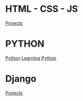 # HTML - CSS - JS
[Projects](https://github.com/caro-oviedo/HTML-CSS-JS-BeginnerProjects)



# PYTHON 
[Python](https://github.com/caro-oviedo/Python-Code-Newbie)
[Learning Python](https://github.com/caro-oviedo/LearningPython)


# Django     
[Projects](https://github.com/caro-oviedo/Django-Projects)

